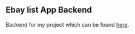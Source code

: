 ## Ebay list App Backend

Backend for my project which can be found [here](https://github.com/DylPickle96/Ebay-List-App).
